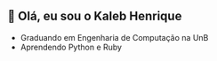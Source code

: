 ## 👋 Olá, eu sou o Kaleb Henrique

- Graduando em Engenharia de Computação na UnB
- Aprendendo Python e Ruby
